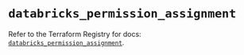 # `databricks_permission_assignment`

Refer to the Terraform Registry for docs: [`databricks_permission_assignment`](https://registry.terraform.io/providers/databricks/databricks/1.57.0/docs/resources/permission_assignment).
